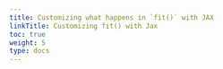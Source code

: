 ```yaml
---
title: Customizing what happens in `fit()` with JAX
linkTitle: Customizing fit() with Jax
toc: true
weight: 5
type: docs
---
```

